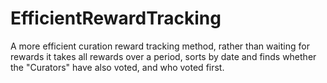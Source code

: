# EfficientRewardTracking
A more efficient curation reward tracking method, rather than waiting for rewards it takes all rewards over a period, sorts by date and finds whether the "Curators" have also voted, and who voted first.
